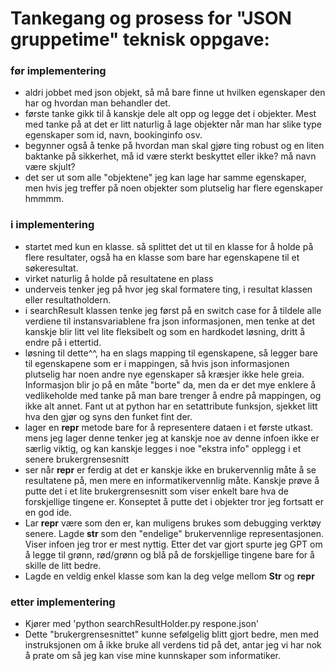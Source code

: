 # Tankegang og prosess for "JSON gruppetime" teknisk oppgave:

### før implementering
- aldri jobbet med json objekt, så må bare finne ut hvilken egenskaper den har og hvordan man behandler det. 
- første tanke gikk til å kanskje dele alt opp og legge det i objekter. Mest med tanke på at det er litt naturlig å lage objekter når man har slike type egenskaper som id, navn, bookinginfo osv.
- begynner også å tenke på hvordan man skal gjøre ting robust og en liten baktanke på sikkerhet, må id være sterkt beskyttet eller ikke? må navn være skjult?
- det ser ut som alle "objektene" jeg kan lage har samme egenskaper, men hvis jeg treffer på noen objekter som plutselig har flere egenskaper hmmmm.
  
### i implementering
- startet med kun en klasse. så splittet det ut til en klasse for å holde på flere resultater, også ha en klasse som bare har egenskapene til et søkeresultat. 
- virket naturlig å holde på resultatene en plass
- underveis tenker jeg på hvor jeg skal formatere ting, i resultat klassen eller resultatholdern.
- i searchResult klassen tenke jeg først på en switch case for å tildele alle verdiene til instansvariablene fra json informasjonen, men tenke at det kanskje blir litt vel lite fleksibelt og som en hardkodet løsning, dritt å endre på i ettertid.
- løsning til dette^^, ha en slags mapping til egenskapene, så legger bare til egenskapene som er i mappingen, så hvis json informasjonen plutselig har noen andre nye egenskaper så kræsjer ikke hele greia. Informasjon blir jo på en måte "borte" da, men da er det mye enklere å vedlikeholde med tanke på man bare trenger å endre på mappingen, og ikke alt annet. Fant ut at python har en setattribute funksjon, sjekket litt hva den gjør og syns den funket fint der. 
- lager en __repr__ metode bare for å representere dataen i et første utkast. mens jeg lager denne tenker jeg at kanskje noe av denne infoen ikke er særlig viktig, og kan kanskje legges i noe "ekstra info" opplegg i et senere brukergrensesnitt
- ser når __repr__ er ferdig at det er kanskje ikke en brukervennlig måte å se resultatene på, men mere en informatikervennlig måte. Kanskje prøve å putte det i et lite brukergrensesnitt som viser enkelt bare hva de forskjellige tingene er. Konseptet å putte det i objekter tror jeg fortsatt er en god ide.
- Lar __repr__ være som den er, kan muligens brukes som debugging verktøy senere. Lagde __str__ som den "endelige" brukervennlige representasjonen. Viser infoen jeg tror er mest nyttig. Etter det var gjort spurte jeg GPT om å legge til grønn, rød/grønn og blå på de forskjellige tingene bare for å skille de litt bedre. 
- Lagde en veldig enkel klasse som kan la deg velge mellom __Str__ og __repr__

### etter implementering
- Kjører med 'python searchResultHolder.py respone.json'
- Dette "brukergrensesnittet" kunne sefølgelig blitt gjort bedre, men med instruksjonen om å ikke bruke all verdens tid på det, antar jeg vi har nok å prate om så jeg kan vise mine kunnskaper som informatiker.
